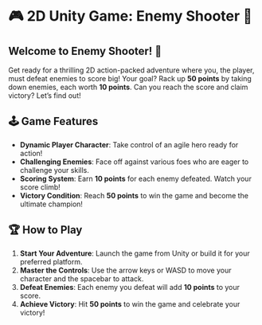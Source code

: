 # 🎮 2D Unity Game: **Enemy Shooter** 🚀

## Welcome to **Enemy Shooter**! 🎉

Get ready for a thrilling 2D action-packed adventure where you, the player, must defeat enemies to score big! Your goal? Rack up **50 points** by taking down enemies, each worth **10 points**. Can you reach the score and claim victory? Let’s find out!

## 🕹️ **Game Features**

- **Dynamic Player Character**: Take control of an agile hero ready for action!
- **Challenging Enemies**: Face off against various foes who are eager to challenge your skills.
- **Scoring System**: Earn **10 points** for each enemy defeated. Watch your score climb!
- **Victory Condition**: Reach **50 points** to win the game and become the ultimate champion!

## 🏆 **How to Play**

1. **Start Your Adventure**: Launch the game from Unity or build it for your preferred platform.
2. **Master the Controls**: Use the arrow keys or WASD to move your character and the spacebar to attack.
3. **Defeat Enemies**: Each enemy you defeat will add **10 points** to your score.
4. **Achieve Victory**: Hit **50 points** to win the game and celebrate your victory!
